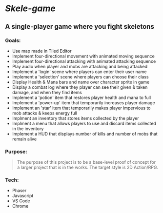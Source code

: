 # *Skele-game*
## A single-player game where you fight skeletons

### Goals:
- Use map made in Tiled Editor
- Implement four-directional movement with animated moving sequence
- Implement four-directional attacking with animated attacking sequence
- Play audio when player and mobs are attacking and being attacked
- Implement a 'login' scene where players can enter their user name
- Implement a 'selection' scene where players can choose their class 
- Display Health & Mana bars and name over character sprite in game
- Display a combat log where they player can see their given & taken damage, and when they find items
- Implement a 'potion' item that restores player health and mana to full
- Implement a 'power-up' item that temporarily increases player damage
- Implement an 'star' item that temporarily makes player impervious to mob attacks & keeps energy full
- Implment an inventory that stores items collected by the player
- Implment a menu that allows players to use and discard items collected in the inventory
- Implement a HUD that displays number of kills and number of mobs that remain alive

### Purpose:
> The purpose of this project is to be a base-level proof of concept for a larger project
> that is in the works. The target style is 2D Action/RPG.

### Tech:
- Phaser
- Javascript
- VS Code
- Chrome